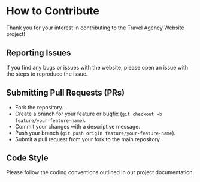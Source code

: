 # How to Contribute

Thank you for your interest in contributing to the Travel Agency Website project!

## Reporting Issues
If you find any bugs or issues with the website, please open an issue with the steps to reproduce the issue.

## Submitting Pull Requests (PRs)
- Fork the repository.
- Create a branch for your feature or bugfix (`git checkout -b feature/your-feature-name`).
- Commit your changes with a descriptive message.
- Push your branch (`git push origin feature/your-feature-name`).
- Submit a pull request from your fork to the main repository.

## Code Style
Please follow the coding conventions outlined in our project documentation.
